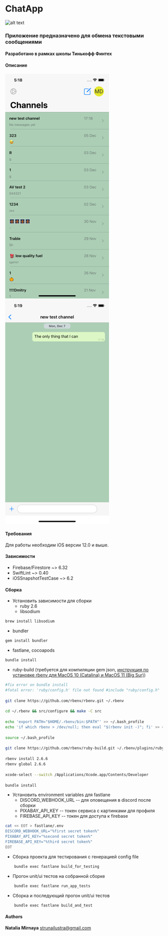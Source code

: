 # ChatApp
![alt text](https://travis-ci.org/strunailustra1/ChatApp.svg?branch=hw13)
### Приложение предназначено для обмена текстовыми сообщениями
#### Разработано в рамках школы Тинькофф Финтех
#### Описание
![chat list view](https://raw.githubusercontent.com/strunailustra1/ChatApp/hw13/Images/Simulator1.png)
![chat view](https://raw.githubusercontent.com/strunailustra1/ChatApp/hw13/Images/Simulator2.png)
#### Требования
Для работы необходим iOS версии 12.0 и выше.
#### Зависимости
- Firebase/Firestore ~> 6.32
- SwiftLint ~> 0.40
- iOSSnapshotTestCase ~> 6.2
#### Сборка 
* Установить зависимости для сборки 
  * ruby 2.6
  * libsodium
```sh
brew install libsodium
```
  * bundler 
```sh
gem install bundler
```
  * fastlane, cocoapods
```sh
bundle install
```
  * ruby-build (требуется для компиляции gem json, [инструкция по установке rbenv для MacOS 10 (Catalina) и MacOS 11 (Big Sur)](https://ernestojeh.com/fix-jekyll-on-macos-big-sur))
```sh
#fix error on bundle install
#fatal error: 'ruby/config.h' file not found #include "ruby/config.h"

git clone https://github.com/rbenv/rbenv.git ~/.rbenv

cd ~/.rbenv && src/configure && make -C src

echo 'export PATH="$HOME/.rbenv/bin:$PATH"' >> ~/.bash_profile
echo 'if which rbenv > /dev/null; then eval "$(rbenv init -)"; fi' >> ~/.bash_profile

source ~/.bash_profile

git clone https://github.com/rbenv/ruby-build.git ~/.rbenv/plugins/ruby-build

rbenv install 2.6.6
rbenv global 2.6.6

xcode-select --switch /Applications/Xcode.app/Contents/Developer

bundle install
```

* Установить environment variables для fastlane
  * DISCORD_WEBHOOK_URL -- для оповещения в discord после сборки
  * PIXABAY_API_KEY -- токен сервиса с картинками для профиля
  * FIREBASE_API_KEY -- токен для доступа к firebase
```sh
cat << EOT > fastlane/.env
DISCORD_WEBHOOK_URL="%first secret token%"
PIXABAY_API_KEY="%second secret token%"
FIREBASE_API_KEY="%third secret token%"
EOT
```
* Сборка проекта для тестирования с генерацией config file
```sh
    bundle exec fastlane build_for_testing 
```
* Прогон unit/ui тестов на собранной сборке 
```sh
    bundle exec fastlane run_app_tests 
```
* Сборка и последующий прогон unit/ui тестов 
```sh
    bundle exec fastlane build_and_test 
```
#### Authors
**Natalia Mirnaya** strunailustra@gmail.com